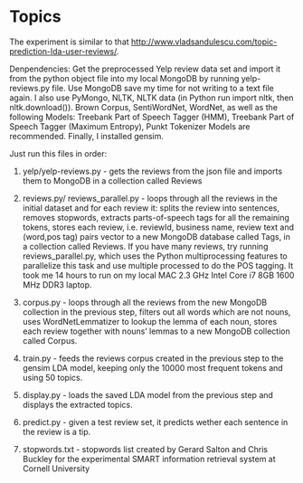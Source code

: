Topics
====
The experiment is similar to that http://www.vladsandulescu.com/topic-prediction-lda-user-reviews/.

Denpendencies:
Get the preprocessed Yelp review data set and import it from the python object file into my local 
MongoDB by running yelp-reviews.py file. Use MongoDB save my time for not writing to a text file 
again. I also use PyMongo, NLTK, NLTK data (in Python run import nltk, then nltk.download()). Brown
Corpus, SentiWordNet, WordNet, as well as the following Models: Treebank Part of Speech Tagger (HMM),
Treebank Part of Speech Tagger (Maximum Entropy), Punkt Tokenizer Models are recommended. Finally,
I installed gensim.


Just run this files in order:
1. yelp/yelp-reviews.py - gets the reviews from the json file and imports them to MongoDB in a collection 
	called Reviews

2. reviews.py/ reviews_parallel.py - loops through all the reviews in the initial dataset and for each 
	review it: splits the review into sentences, removes stopwords, extracts parts-of-speech tags for all 
	the remaining tokens, stores each review, i.e. reviewId, business name, review text and (word,pos tag) 
	pairs vector to a new MongoDB database called Tags, in a collection called Reviews. If you have many 
	reviews, try running reviews_parallel.py, which uses the Python multiprocessing features to parallelize 
	this task and use multiple processed to do the POS tagging. It took me 14 hours to run on my local MAC 
    2.3 GHz Intel Core i7 8GB 1600 MHz DDR3 laptop.

3. corpus.py - loops through all the reviews from the new MongoDB collection in the previous step, filters 
	out all words which are not nouns, uses WordNetLemmatizer to lookup the lemma of each noun, stores 
	each review together with nouns’ lemmas to a new MongoDB collection called Corpus.

4. train.py - feeds the reviews corpus created in the previous step to the gensim LDA model, keeping only 
	the 10000 most frequent tokens and using 50 topics.

5. display.py - loads the saved LDA model from the previous step and displays the extracted topics.

6. predict.py - given a test review set, it predicts wether each sentence in the review is a tip.

7. stopwords.txt - stopwords list created by Gerard Salton and Chris Buckley for the experimental SMART 
	information retrieval system at Cornell University

